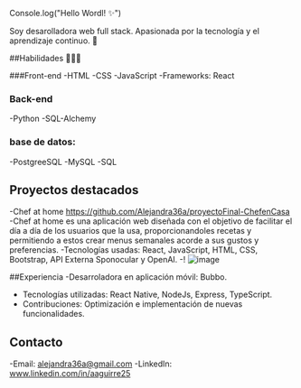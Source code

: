 
Console.log("Hello Wordl! ✨")

Soy  desarolladora web full stack. Apasionada por la tecnología y el aprendizaje continuo. 🔭

##Habilidades 👨🏽‍💻

###Front-end
-HTML
-CSS
-JavaScript
-Frameworks: React

### Back-end
-Python
-SQL-Alchemy

### base de datos: 
-PostgreeSQL
-MySQL
-SQL


## Proyectos destacados
-Chef at home https://github.com/Alejandra36a/proyectoFinal-ChefenCasa
  -Chef at home es una aplicación web diseñada con el objetivo de facilitar el día a día de los usuarios que la usa, proporcionandoles recetas y permitiendo a estos crear menus semanales acorde a sus gustos y preferencias. 
  -Tecnologías usadas: React, JavaScript, HTML, CSS, Bootstrap, API Externa Sponocular y OpenAI. 
  -! ![image](https://github.com/user-attachments/assets/e7e2611c-77eb-4d75-9b07-13d9fa3f2faf)

##Experiencia
-Desarroladora en aplicación móvil: Bubbo. 
  - Tecnologías utilizadas: React Native, NodeJs, Express, TypeScript.
  - Contribuciones: Optimización e implementación de nuevas funcionalidades. 

## Contacto
-Email: alejandra36a@gmail.com
-LinkedIn: www.linkedin.com/in/aaguirre25






<!--
**Alejandra36a/Alejandra36a** is a ✨ _special_ ✨ repository because its `README.md` (this file) appears on your GitHub profile.

Here are some ideas to get you started:

- 🔭 I’m currently working on ...
- 🌱 I’m currently learning ...
- 👯 I’m looking to collaborate on ...
- 🤔 I’m looking for help with ...
- 💬 Ask me about ...
- 📫 How to reach me: ...
- 😄 Pronouns: ...
- ⚡ Fun fact: ...
-->
